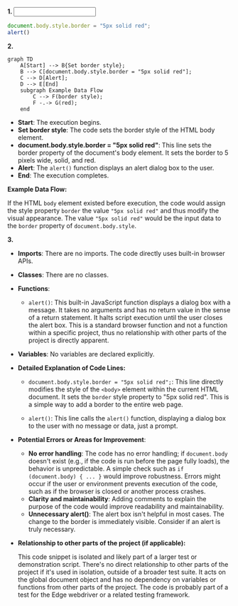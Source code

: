 **1. <input code>**

```javascript
document.body.style.border = "5px solid red";
alert()
```

**2. <algorithm>**

```mermaid
graph TD
    A[Start] --> B{Set border style};
    B --> C[document.body.style.border = "5px solid red"];
    C --> D[Alert];
    D --> E[End]
    subgraph Example Data Flow
        C --> F(border style);
        F -.-> G(red);
    end
```

* **Start**: The execution begins.
* **Set border style**: The code sets the border style of the HTML body element.
* **document.body.style.border = "5px solid red"**: This line sets the border property of the document's body element. It sets the border to 5 pixels wide, solid, and red.
* **Alert**: The `alert()` function displays an alert dialog box to the user.
* **End**: The execution completes.


**Example Data Flow:**

If the HTML `body` element existed before execution, the code would assign the style property `border` the value `"5px solid red"` and thus modify the visual appearance. The value `"5px solid red"` would be the input data to the `border` property of `document.body.style`.


**3. <explanation>**

* **Imports**: There are no imports. The code directly uses built-in browser APIs.

* **Classes**: There are no classes.

* **Functions**:
    * `alert()`: This built-in JavaScript function displays a dialog box with a message.  It takes no arguments and has no return value in the sense of a return statement.  It halts script execution until the user closes the alert box. This is a standard browser function and not a function within a specific project, thus no relationship with other parts of the project is directly apparent.

* **Variables**: No variables are declared explicitly.


* **Detailed Explanation of Code Lines:**

   * `document.body.style.border = "5px solid red";`: This line directly modifies the style of the `<body>` element within the current HTML document. It sets the `border` style property to "5px solid red". This is a simple way to add a border to the entire web page.

   * `alert()`: This line calls the `alert()` function, displaying a dialog box to the user with no message or data, just a prompt.

* **Potential Errors or Areas for Improvement**:

   * **No error handling**:  The code has no error handling; if `document.body` doesn't exist (e.g., if the code is run before the page fully loads), the behavior is unpredictable.  A simple check such as `if (document.body) { ... }` would improve robustness.  Errors might occur if the user or environment prevents execution of the code, such as if the browser is closed or another process crashes.
   * **Clarity and maintainability**:  Adding comments to explain the purpose of the code would improve readability and maintainability.
   * **Unnecessary alert()**:  The alert box isn't helpful in most cases.  The change to the border is immediately visible. Consider if an alert is truly necessary.


* **Relationship to other parts of the project (if applicable):**

   This code snippet is isolated and likely part of a larger test or demonstration script.  There's no direct relationship to other parts of the project if it's used in isolation, outside of a broader test suite.  It acts on the global document object and has no dependency on variables or functions from other parts of the project.  The code is probably part of a test for the Edge webdriver or a related testing framework.